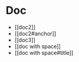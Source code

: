 # Doc

- [[doc2]] 
- [[doc2#anchor]] 
- [[doc3]] 
- [[doc with space]] 
- [[doc with space#title]]

